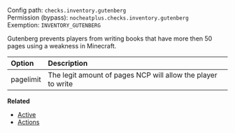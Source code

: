 Config path: `checks.inventory.gutenberg`  
Permission (bypass): `nocheatplus.checks.inventory.gutenberg`  
Exemption: `INVENTORY_GUTENBERG`  

Gutenberg prevents players from writing books that have more then 50 pages using a weakness in Minecraft.

| Option | Description |
| :----- | :---------  | 
| pagelimit| The legit amount of pages NCP will allow the player to write|

**Related**  
* [Active](https://github.com/Updated-NoCheatPlus/Docs/blob/master/Settings/General.md#active)
* [Actions](https://github.com/Updated-NoCheatPlus/Docs/blob/master/Settings/General.md#actions)
